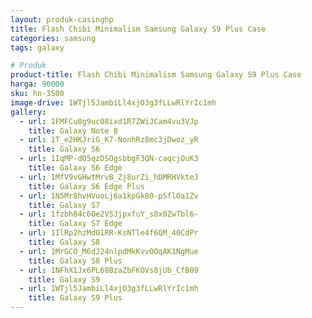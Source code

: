 ```yaml
---
layout: produk-casinghp
title: Flash Chibi Minimalism Samsung Galaxy S9 Plus Case
categories: samsung
tags: galaxy

# Produk
product-title: Flash Chibi Minimalism Samsung Galaxy S9 Plus Case
harga: 90000
sku: hn-3500
image-drive: 1WTjl5JambiLl4xjO3g3fLLwRlYrIc1mh
gallery:
  - url: 1FMFCu0g9uc08ixd1R7ZWiJCam4vu3VJp
    title: Galaxy Note 8
  - url: 1T_e2HKJriG_K7-NonhRz8mc3jDwoz_yR
    title: Galaxy S6
  - url: 1IqMP-dO5qzDSOgsbbgF3QN-caqcjOuK3
    title: Galaxy S6 Edge
  - url: 1MfV9vGHwtMrvB_Zj8urZi_hDMRHVkteJ
    title: Galaxy S6 Edge Plus
  - url: 1N5Mr8hvHVuoLj6a1kpGk80-pSflOa1Zv
    title: Galaxy S7
  - url: 1fzbh84c6Oe2VSJjpxfuY_s8x0ZwTbl6-
    title: Galaxy S7 Edge
  - url: 1IlRp2hzMdO1RR-KsNTle4f6QM_40CdPr
    title: Galaxy S8
  - url: 1MrGCO_M6dJ24nlpdMkKvvOOqAK1NgMue
    title: Galaxy S8 Plus
  - url: 1NFhX1Jx6PL68BzaZbFKOVs8jUb_CfB09
    title: Galaxy S9
  - url: 1WTjl5JambiLl4xjO3g3fLLwRlYrIc1mh
    title: Galaxy S9 Plus
---
```

